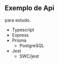 ## Exemplo de Api
para estudo.

- Typescript
- Express
- Prisma
    - PostgreSQL
- Jest
    - SWC/jest